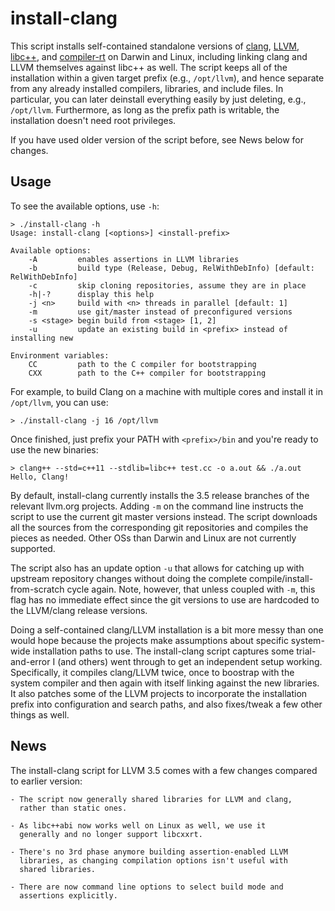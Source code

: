 install-clang
=============

This script installs self-contained standalone versions of [clang][1],
[LLVM][2], [libc++][3], and [compiler-rt][4] on Darwin and Linux,
including linking clang and LLVM themselves against libc++ as well. The
script keeps all of the installation within a given target prefix (e.g.,
`/opt/llvm`), and hence separate from any already installed compilers,
libraries, and include files. In particular, you can later deinstall
everything easily by just deleting, e.g., `/opt/llvm`. Furthermore, as
long as the prefix path is writable, the installation doesn't need root
privileges.

If you have used older version of the script before, see News below
for changes.

Usage
-----

To see the available options, use `-h`:

    > ./install-clang -h
    Usage: install-clang [<options>] <install-prefix>

    Available options:
        -A         enables assertions in LLVM libraries
        -b         build type (Release, Debug, RelWithDebInfo) [default: RelWithDebInfo]
        -c         skip cloning repositories, assume they are in place
        -h|-?      display this help
        -j <n>     build with <n> threads in parallel [default: 1]
        -m         use git/master instead of preconfigured versions
        -s <stage> begin build from <stage> [1, 2]
        -u         update an existing build in <prefix> instead of installing new

    Environment variables:
        CC         path to the C compiler for bootstrapping
        CXX        path to the C++ compiler for bootstrapping

For example, to build Clang on a machine with multiple cores and
install it in `/opt/llvm`, you can use:

    > ./install-clang -j 16 /opt/llvm

Once finished, just prefix your PATH with `<prefix>/bin` and you're
ready to use the new binaries:

    > clang++ --std=c++11 --stdlib=libc++ test.cc -o a.out && ./a.out
    Hello, Clang!

By default, install-clang currently installs the 3.5 release branches
of the relevant llvm.org projects. Adding `-m` on the command line
instructs the script to use the current git master versions instead.
The script downloads all the sources from the corresponding git
repositories and compiles the pieces as needed. Other OSs than Darwin
and Linux are not currently supported.

The script also has an update option `-u` that allows for catching up
with upstream repository changes without doing the complete
compile/install-from-scratch cycle again. Note, however, that unless
coupled with `-m`, this flag has no immediate effect since the git
versions to use are hardcoded to the LLVM/clang release versions.

Doing a self-contained clang/LLVM installation is a bit more messy
than one would hope because the projects make assumptions about
specific system-wide installation paths to use. The install-clang
script captures some trial-and-error I (and others) went through to
get an independent setup working. Specifically, it compiles clang/LLVM
twice, once to boostrap with the system compiler and then again with
itself linking against the new libraries. It also patches some of the
LLVM projects to incorporate the installation prefix into
configuration and search paths, and also fixes/tweak a few other
things as well.

News
----

The install-clang script for LLVM 3.5 comes with a few changes
compared to earlier version:

    - The script now generally shared libraries for LLVM and clang,
      rather than static ones.

    - As libc++abi now works well on Linux as well, we use it
      generally and no longer support libcxxrt.

    - There's no 3rd phase anymore building assertion-enabled LLVM
      libraries, as changing compilation options isn't useful with
      shared libraries.

    - There are now command line options to select build mode and
      assertions explicitly.

[1]: http://clang.llvm.org
[2]: http://www.llvm.org
[3]: http://libcxx.llvm.org
[4]: http://compiler-rt.llvm.org
[5]: http://libcxxabi.llvm.org
